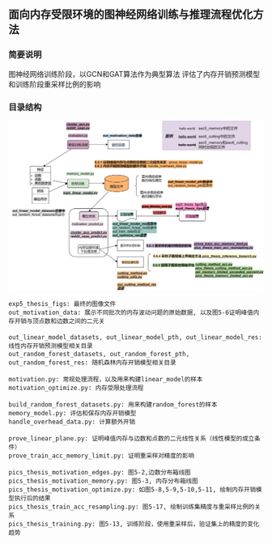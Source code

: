 ## 面向内存受限环境的图神经网络训练与推理流程优化方法

### 简要说明

图神经网络训练阶段，以GCN和GAT算法作为典型算法
评估了内存开销预测模型和训练阶段重采样比例的影响

### 目录结构

![](../../tools/文件关系图_sec5-6_memory.png)

```
exp5_thesis_figs: 最终的图像文件
out_motivation_data: 展示不同批次的内存波动问题的原始数据, 以及图5-6证明峰值内存开销与顶点数和边数之间的二元关

out_linear_model_datasets, out_linear_model_pth, out_linear_model_res: 线性内存开销预测模型相关目录
out_random_forest_datasets, out_random_forest_pth, out_random_forest_res: 随机森林内存开销模型相关目录

motivation.py: 常规处理流程，以及用来构建linear_model的样本
motivation_optimize.py: 内存受限处理流程

build_random_forest_datasets.py: 用来构建random_forest的样本
memory_model.py: 评估和保存内存开销模型
handle_overhead_data.py: 计算额外开销

prove_linear_plane.py: 证明峰值内存与边数和点数的二元线性关系（线性模型的成立条件）
prove_train_acc_memory_limit.py: 证明重采样对精度的影响

pics_thesis_motivation_edges.py: 图5-2,边数分布箱线图
pics_thesis_motivation_memory.py: 图5-3, 内存分布箱线图
pics_thesis_motivation_optimize.py: 如图5-8,5-9,5-10,5-11, 绘制内存开销模型执行后的结果
pics_thesis_train_acc_resampling.py: 图5-17, 绘制训练集精度与重采样比例的关系
pics_thesis_training.py: 图5-13, 训练阶段，使用重采样后，验证集上的精度的变化趋势
```
